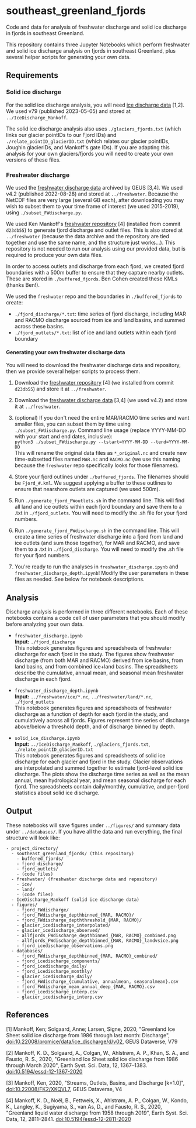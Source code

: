 # southeast_greenland_fjords
Code and data for analysis of freshwater discharge and solid ice discharge in fjords in southeast Greenland.

This repository contains three Jupyter Notebooks which perform freshwater and solid ice discharge analysis on fjords in southeast Greenland, plus several helper scripts for generating your own data.

## Requirements

### Solid ice discharge
For the solid ice discharge analysis, you will need [ice discharge data](https://doi.org/10.22008/promice/data/ice_discharge/d/v02) [1,2]. We used v79 (published 2023-05-05) and stored at `../IceDischarge_Mankoff`.

The solid ice discharge analysis also uses `./glaciers_fjords.txt` (which links our glacier pointIDs to our Fjord IDs) and `./relate_pointID_glacierID.txt` (which relates our glacier pointIDs, Joughin glacierIDs, and Mankoff's gate IDs). If you are adapting this analysis for your own glaciers/fjords you will need to create your own versions of these files.

### Freshwater discharge
We used the [freshwater discharge data](https://doi.org/10.22008/FK2/XKQVL7) archived by GEUS [3,4]. We used v4.2 (published 2022-08-28) and stored at `../freshwater`. Because the NetCDF files are very large (several GB each), after downloading you may wish to subset them to your time frame of interest (we used 2015-2019), using `./subset_FWdischarge.py`. 

We used Ken Mankoff's [freshwater repository](https://github.com/GEUS-Glaciology-and-Climate/freshwater) [4] (installed from commit `d23db55`) to generate fjord discharge and outlet files. This is also stored at `../freshwater` (because the data archive and the repository are tied together and use the same name, and the structure just works...). This repository is not needed to run our analysis using our provided data, but is required to produce your own data files.

In order to access outlets and discharge from each fjord, we created fjord boundaries with a 500m buffer to ensure that they capture nearby outlets. These are stored in `./buffered_fjords`. Ben Cohen created these KMLs (thanks Ben!).

We used the `freshwater` repo and the boundaries in `./buffered_fjords` to create:
- `./fjord_discharge/*.txt`: time series of fjord discharge, including MAR and RACMO discharge sourced from ice and land basins, and summed across these basins.
- `./fjord_outlets/*.txt`: list of ice and land outlets within each fjord boundary

#### Generating your own freshwater discharge data
You will need to download the freshwater discharge data and repository, then we provide several helper scripts to process them.

1. Download the [freshwater repository](https://github.com/GEUS-Glaciology-and-Climate/freshwater) [4] (we installed from commit `d23db55`) and store it at `../freshwater`.

2. Download the [freshwater discharge data](https://doi.org/10.22008/FK2/XKQVL7) [3,4] (we used v4.2) and store it at `../freshwater`.

3. (optional) If you don't need the entire MAR/RACMO time series and want smaller files, you can subset them by time using `./subset_FWdischarge.py`. Command line usage (replace YYYY-MM-DD with your start and end dates, inclusive):  
```python3 ./subset_FWdischarge.py --tstart=YYYY-MM-DD --tend=YYYY-MM-DD```  
This will rename the original data files as `*_original.nc` and create new time-subsetted files named `MAR.nc` and `RACMO.nc` (we use this naming because the `freshwater` repo specifically looks for those filenames).

4. Store your fjord outlines under `./buffered_fjords`. The filenames should be `Fjord_#.kml`. We suggest applying a buffer to these outlines to ensure that nearshore outlets are captured (we used 500m).

5. Run `./generate_fjord_FWoutlets.sh` in the command line. This will find all land and ice outlets within each fjord boundary and save them to a .txt in `./fjord_outlets`. You will need to modify the .sh file for your fjord numbers.

6. Run `./generate_fjord_FWdischarge.sh` in the command line. This will create a time series of freshwater discharge into a fjord from land and ice outlets (and sum those together), for MAR and RACMO, and save them to a .txt in `./fjord_discharge`. You will need to modify the .sh file for your fjord numbers.

7. You're ready to run the analyses in `freshwater_discharge.ipynb` and `freshwater_discharge_depth.ipynb`! Modify the user parameters in these files as needed. See below for notebook descriptions.

## Analysis
Discharge analysis is performed in three different notebooks. Each of these notebooks contains a code cell of user parameters that you should modify before analyzing your own data.

- `freshwater_discharge.ipynb`  
**Input:** `./fjord_discharge`  
This notebook generates figures and spreadsheets of freshwater discharge for each fjord in the study. The figures show freshwater discharge (from both MAR and RACMO) derived from ice basins, from land basins, and from combined ice+land basins. The spreadsheets describe the cumulative, annual mean, and seasonal mean freshwater discharge in each fjord.  

- `freshwater_discharge_depth.ipynb`  
**Input:** `../freshwater/ice/*.nc`, `../freshwater/land/*.nc`, `./fjord_outlets`  
This notebook generates figures and spreadsheets of freshwater discharge as a function of depth for each fjord in the study, and cumulatively across all fjords. Figures represent time series of discharge above/below a threshold depth, and of discharge binned by depth.  

- `solid_ice_discharge.ipynb`  
**Input:** `../IceDischarge_Mankoff`, `./glaciers_fjords.txt`, `./relate_pointID_glacierID.txt`  
This notebook generates figures and spreadsheets of solid ice discharge for each glacier and fjord in the study. Glacier observations are interpolated and summed together to estimate fjord-level solid ice discharge. The plots show the discharge time series as well as the mean annual, mean hydrological year, and mean seasonal discharge for each fjord. The spreadsheets contain daily/monthly, cumulative, and per-fjord statistics about solid ice discharge.  

## Output
These notebooks will save figures under `../figures/` and summary data under `../databases/`. If you have all the data and run everything, the final structure will look like:
```
- project_directory/
  - southeast_greenland_fjords/ (this repository)
    - buffered_fjords/
    - fjord_discharge/
    - fjord_outlets/
    - (code files)
  - freshwater/ (freshwater discharge data and repository)
    - ice/
    - land/
    - (code files)
  - IceDischarge_Mankoff (solid ice discharge data)
  - figures/
    - fjord_FWdischarge/
    - fjord_FWdischarge_depthbinned_{MAR, RACMO}/
    - fjord_FWdischarge_depththreshold_{MAR, RACMO}/
    - glacier_icedischarge_interpolated/
    - glacier_icedischarge_observed/
    - allfjords_FWdischarge_depthbinned_{MAR, RACMO}_combined.png
    - allfjords_FWdischarge_depthbinned_{MAR, RACMO}_landvsice.png
    - fjord_icedischarge_observations.png
  - databases/
    - fjord_FWdischarge_depthbinned_{MAR, RACMO}_combined/
    - fjord_icedischarge_components/
    - fjord_icedischarge_daily/
    - fjord_icedischarge_monthly/
    - glacier_icedischarge_daily/
    - fjord_FWdischarge_{cumulative, annualmean, seasonalmean}.csv
    - fjord_FWdischarge_mean_annual_deep_{MAR, RACMO}.csv
    - fjord_icedischarge_interp.csv
    - glacier_icedischarge_interp.csv
```

## References
[1] Mankoff, Ken; Solgaard, Anne; Larsen, Signe, 2020, "Greenland Ice Sheet solid ice discharge from 1986 through last month: Discharge", [doi:10.22008/promice/data/ice_discharge/d/v02](https://doi.org/10.22008/promice/data/ice_discharge/d/v02), GEUS Dataverse, V79

[2] Mankoff, K. D., Solgaard, A., Colgan, W., Ahlstrøm, A. P., Khan, S. A., and Fausto, R. S., 2020, "Greenland Ice Sheet solid ice discharge from 1986 through March 2020", Earth Syst. Sci. Data, 12, 1367–1383. [doi:10.5194/essd-12-1367-2020](https://doi.org/10.5194/essd-12-1367-2020)

[3] Mankoff, Ken, 2020, "Streams, Outlets, Basins, and Discharge [k=1.0]", [doi:10.22008/FK2/XKQVL7](https://doi.org/10.22008/FK2/XKQVL7), GEUS Dataverse, V4

[4] Mankoff, K. D., Noël, B., Fettweis, X., Ahlstrøm, A. P., Colgan, W., Kondo, K., Langley, K., Sugiyama, S., van As, D., and Fausto, R. S., 2020, "Greenland liquid water discharge from 1958 through 2019", Earth Syst. Sci. Data, 12, 2811–2841. [doi:10.5194/essd-12-2811-2020](https://doi.org/10.5194/essd-12-2811-2020)

